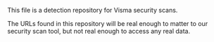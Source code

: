 This file is a detection repository for Visma security scans.

The URLs found in this repository will be real enough to matter to our security scan tool, but not real enough to access any real data.